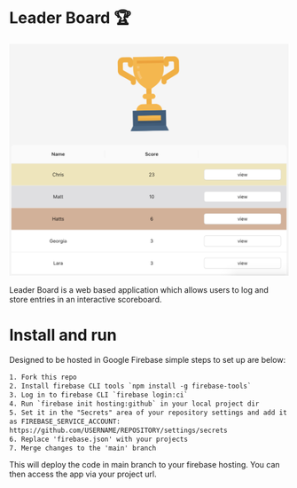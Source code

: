 # Leader Board 🏆

![App Screenshot](screenshot.png)

Leader Board is a web based application which allows users to log and store entries in an interactive scoreboard.

# Install and run

Designed to be hosted in Google Firebase simple steps to set up are below:

    1. Fork this repo
    2. Install firebase CLI tools `npm install -g firebase-tools`
    3. Log in to firebase CLI `firebase login:ci`
    4. Run `firebase init hosting:github` in your local project dir
    5. Set it in the "Secrets" area of your repository settings and add it as FIREBASE_SERVICE_ACCOUNT: https://github.com/USERNAME/REPOSITORY/settings/secrets
    6. Replace 'firebase.json' with your projects
    7. Merge changes to the 'main' branch

This will deploy the code in main branch to your firebase hosting. You can then access the app via your project url.
